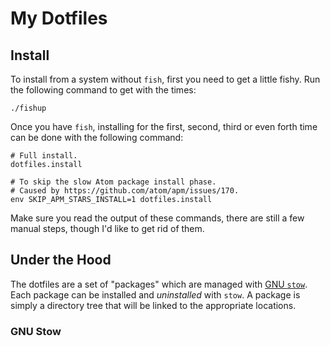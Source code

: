 # My Dotfiles

## Install
To install from a system without `fish`, first you need to get a
little fishy. Run the following command to get with the times:

```
./fishup
```

Once you have `fish`, installing for the first, second, third or even forth
time can be done with the following command:

```
# Full install.
dotfiles.install

# To skip the slow Atom package install phase.
# Caused by https://github.com/atom/apm/issues/170.
env SKIP_APM_STARS_INSTALL=1 dotfiles.install
```

Make sure you read the output of these commands, there are still a
few manual steps, though I'd like to get rid of them.

## Under the Hood

The dotfiles are a set of "packages" which are managed with [GNU `stow`][stow].
Each package can be installed and *uninstalled* with `stow`. A package is simply
a directory tree that will be linked to the appropriate locations.

### GNU Stow

[stow]: https://www.gnu.org/software/stow/ "GNU stow"
